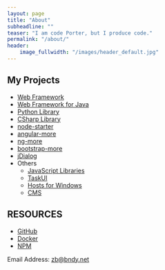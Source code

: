 ```yaml
---
layout: page
title: "About"
subheadline: ""
teaser: "I am code Porter, but I produce code."
permalink: "/about/"
header:
    image_fullwidth: "/images/header_default.jpg"
---
```



## My Projects

* [Web Framework](https://github.com/bndynet/web-framework)
* [Web Framework for Java](https://github.com/bndynet/web-framework-for-java)
* [Python Library](https://github.com/bndynet/pylib)
* [CSharp Library](https://github.com/bndynet/lib)
* [node-starter](https://github.com/bndynet/node-starter)
* [angular-more](https://github.com/bndynet/angular-more)
* [ng-more](https://github.com/bndynet/ng-more)
* [bootstrap-more](https://github.com/bndynet/bootstrap-more)
* [jDialog](https://github.com/bndynet/jdialog)
* Others
  * [JavaScript Libraries](https://github.com/bndynet/jslib)
  * [TaskUI](https://github.com/bndynet/TaskUI)
  * [Hosts for Windows](https://github.com/bndynet/SysHostUpdater)
  * [CMS](https://github.com/bndynet/CMS)

## RESOURCES

- [GitHub](https://github.com/bndynet)
- [Docker](https://hub.docker.com/r/bndynet/)
- [NPM](https://www.npmjs.com/org/bndynet)


Email Address: [zb@bndy.net][1]

[1]: mailto:zb@bndy.net

